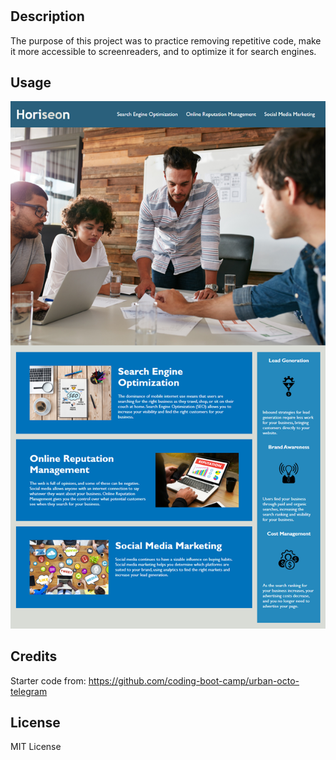 # <HoriseonChallenge>

## Description

The purpose of this project was to practice removing repetitive code, make it more accessible to screenreaders, and to optimize it for search engines.

## Usage

![Horiseon Webpage Screenshot](./Assets/01-html-css-git-homework-demo.png)

## Credits

Starter code from: https://github.com/coding-boot-camp/urban-octo-telegram

## License

MIT License
